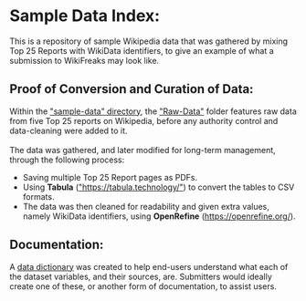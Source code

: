 # Sample Data Index:
This is a repository of sample Wikipedia data that was gathered by mixing Top 25 Reports with WikiData identifiers, to give an example of what a submission to WikiFreaks may look like.

## Proof of Conversion and Curation of Data:
Within the ["sample-data" directory](https://github.com/JoeLollo21/WikiFreaks/tree/main/sample-data), the ["Raw-Data"](https://github.com/JoeLollo21/WikiFreaks/tree/main/sample-data/Raw-Data) folder features raw data from five Top 25 reports on Wikipedia, before any authority control and data-cleaning were added to it.
<br><br>
The data was gathered, and later modified for long-term management, through the following process:
<ul>
  <li>Saving multiple Top 25 Report pages as PDFs.</li>
  <li>Using <strong>Tabula</strong> (<a href="https://tabula.technology/">"https://tabula.technology/"</a>) to convert the tables to CSV formats.</li>
  <li>The data was then cleaned for readability and given extra values, namely WikiData identifiers, using <strong>OpenRefine</strong> (<a href="https://openrefine.org/">https://openrefine.org/</a>).</li>
</ul>

## Documentation:
A [data dictionary](https://github.com/JoeLollo21/WikiFreaks/blob/main/sample-data/Sample-Data-Dictionary.csv) was created to help end-users understand what each of the dataset variables, and their sources, are. Submitters would ideally create one of these, or another form of documentation, to assist users.
